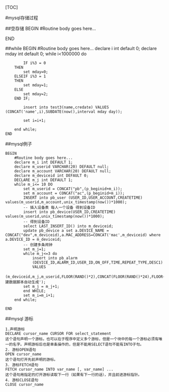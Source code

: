[TOC]

#mysql存储过程


##空存储
BEGIN
	#Routine body goes here...
	
END

##while
	BEGIN
		#Routine body goes here...
		declare i int default 0;
		declare mday int default 0;
		while i<1000000 do
			
			IF i%3 = 0  
	    THEN  
	        set mday=0;  
	    ELSEIF i%3 = 1    
	    THEN  
	        set mday=1;  
	    ELSE  
	        set mday=2;  
	    END IF;  

			insert into test3(name,credate) VALUES (CONCAT('name',i),SUBDATE(now(),interval mday day));

			set i=i+1;

		end while;
	END

##mysql例子

	BEGIN
		#Routine body goes here...
		declare m_i int DEFAULT 1;
		declare m_userid VARCHAR(20) DEFAULT null;
		declare m_account VARCHAR(20) DEFAULT null;
		declare m_deviceid int DEFAULT 0;
		DECLARE m_j int DEFAULT 1;
		while m_i<= 10 DO
			set m_userid = CONCAT("pb",(p_beginid+m_i));
			set m_account = CONCAT("ac",(p_beginid+m_i));
			INSERT into pb_user (USER_ID,USER_ACCOUNT,CREATETIME) values(m_userid,m_account,unix_timestamp(now())*1000);
			-- 插入设备表 每人一个设备 得到设备ID
			insert into pb_device(USER_ID,CREATETIME) values(m_userid,unix_timestamp(now())*1000);
			-- 得到设备ID
			select LAST_INSERT_ID() into m_deviceid;
			update pb_device a set a.DEVICE_NAME = CONCAT("dev",m_deviceid),a.MAC_ADDRESS=CONCAT('mac',m_deviceid) where a.DEVICE_ID = m_deviceid;
			-- 创建多条闹钟
			set m_j=1;
			while m_j<=3 do 
				insert into pb_alarm 
				(DEVICE_ID,ALARM_ID,USER_ID,ON_OFF,TIME,REPEAT_TYPE,DESC1) 
				VALUES 
				(m_deviceid,m_j,m_userid,FLOOR(RAND()*2),CONCAT(FLOOR(RAND()*24),FLOOR(RAND()*60)),FLOOR(RAND()*7),'创建数据脚本自动生成');
			set m_j = m_j+1;
			end WHILE;
			set m_i=m_i+1;
		end while;

	END

##mysql 游标

	1.声明游标
	DECLARE cursor_name CURSOR FOR select_statement
	这个语句声明一个游标。也可以在子程序中定义多个游标，但是一个块中的每一个游标必须有唯一的名字。声明游标后也是单条操作的，但是不能用SELECT语句不能有INTO子句。
	2. 游标OPEN语句
	OPEN cursor_name
	这个语句打开先前声明的游标。
	3. 游标FETCH语句
	FETCH cursor_name INTO var_name [, var_name] ...
	这个语句用指定的打开游标读取下一行（如果有下一行的话），并且前进游标指针。
	4. 游标CLOSE语句
	CLOSE cursor_name
